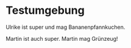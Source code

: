 # Testumgebung

Ulrike ist super und mag Bananenpfannkuchen.

Martin ist auch super.
Martin mag Grünzeug!
